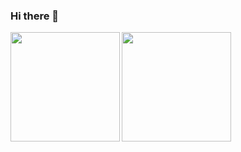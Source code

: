 ### Hi there 👋

<img align='left' height='175' src='https://github-readme-stats.vercel.app/api?username=gelbphoenix&show_icons=true&hide_border=true&title_color=001b5e&icon_color=001b5e&text_color=57534e'/>
<img align='left' height='175' src='https://github-readme-stats.vercel.app/api/top-langs/?username=gelbphoenix&layout=compact&hide_border=true&title_color=001b5e&icon_color=001b5e&text_color=57534e'/>

